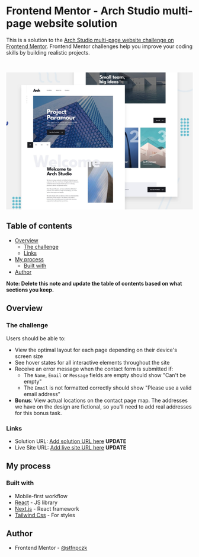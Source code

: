 # Frontend Mentor - Arch Studio multi-page website solution

This is a solution to the [Arch Studio multi-page website challenge on Frontend Mentor](https://www.frontendmentor.io/challenges/arch-studio-multipage-website-wNIbOFYR6). Frontend Mentor challenges help you improve your coding skills by building realistic projects.

<br>

![](./public/preview.jpg)

## Table of contents

- [Overview](#overview)
  - [The challenge](#the-challenge)
  - [Links](#links)
- [My process](#my-process)
  - [Built with](#built-with)
  <!-- - [What I learned](#what-i-learned)
  - [Continued development](#continued-development)
  - [Useful resources](#useful-resources) -->
- [Author](#author)

**Note: Delete this note and update the table of contents based on what sections you keep.**

## Overview

### The challenge

Users should be able to:

- View the optimal layout for each page depending on their device's screen size
- See hover states for all interactive elements throughout the site
- Receive an error message when the contact form is submitted if:
  - The `Name`, `Email` or `Message` fields are empty should show "Can't be empty"
  - The `Email` is not formatted correctly should show "Please use a valid email address"
- **Bonus**: View actual locations on the contact page map. The addresses we have on the design are fictional, so you'll need to add real addresses for this bonus task.

### Links

- Solution URL: [Add solution URL here](https://your-solution-url.com) **UPDATE**
- Live Site URL: [Add live site URL here](https://your-live-site-url.com) **UPDATE**

## My process

### Built with

- Mobile-first workflow
- [React](https://react.dev/) - JS library
- [Next.js](https://nextjs.org/) - React framework
- [Tailwind Css](https://tailwindcss.com/) - For styles

<!-- ### What I learned -->

## Author

- Frontend Mentor - [@stfnpczk](https://www.frontendmentor.io/profile/stfnpczk)

